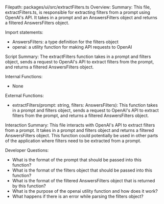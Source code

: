 Filepath: packages/ui/src/extractFilters.ts
Overview: Summary:
This file, extractFilters.ts, is responsible for extracting filters from a prompt using OpenAI's API. It takes in a prompt and an AnswersFilters object and returns a filtered AnswersFilters object.

Import statements:
- AnswersFilters: a type definition for the filters object
- openai: a utility function for making API requests to OpenAI

Script Summary:
The extractFilters function takes in a prompt and filters object, sends a request to OpenAI's API to extract filters from the prompt, and returns a filtered AnswersFilters object.

Internal Functions:
- None

External Functions:
- extractFilters(prompt: string, filters: AnswersFilters): This function takes in a prompt and filters object, sends a request to OpenAI's API to extract filters from the prompt, and returns a filtered AnswersFilters object.

Interaction Summary:
This file interacts with OpenAI's API to extract filters from a prompt. It takes in a prompt and filters object and returns a filtered AnswersFilters object. This function could potentially be used in other parts of the application where filters need to be extracted from a prompt.

Developer Questions:
- What is the format of the prompt that should be passed into this function?
- What is the format of the filters object that should be passed into this function?
- What is the format of the filtered AnswersFilters object that is returned by this function?
- What is the purpose of the openai utility function and how does it work?
- What happens if there is an error while parsing the filters object?

